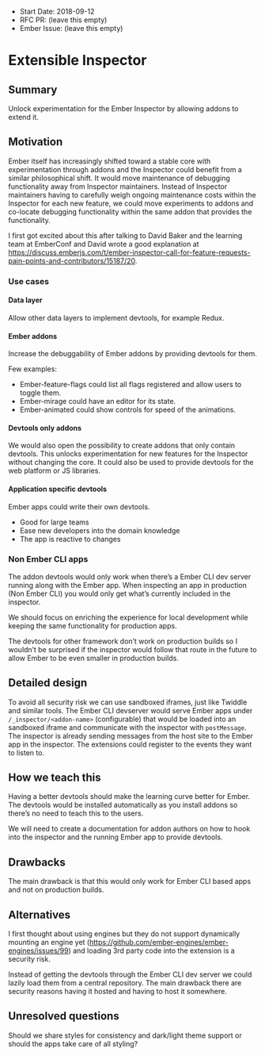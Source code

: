 - Start Date: 2018-09-12
- RFC PR: (leave this empty)
- Ember Issue: (leave this empty)

# Extensible Inspector

## Summary

Unlock experimentation for the Ember Inspector by allowing addons to extend it.

## Motivation

Ember itself has increasingly shifted toward a stable core with experimentation through addons and the Inspector could benefit from a similar philosophical shift. It would move maintenance of debugging functionality away from Inspector maintainers. Instead of Inspector maintainers having to carefully weigh ongoing maintenance costs within the Inspector for each new feature, we could move experiments to addons and co-locate debugging functionality within the same addon that provides the functionality.

I first got excited about this after talking to David Baker and the learning team at EmberConf and David wrote a good explanation at
https://discuss.emberjs.com/t/ember-inspector-call-for-feature-requests-pain-points-and-contributors/15187/20.

### Use cases

#### Data layer
Allow other data layers to implement devtools, for example Redux.

#### Ember addons
Increase the debuggability of Ember addons by providing devtools for them.

Few examples:

- Ember-feature-flags could list all flags registered and allow users to toggle them.
- Ember-mirage could have an editor for its state.
- Ember-animated could show controls for speed of the animations.

#### Devtools only addons
We would also open the possibility to create addons that only contain devtools. This unlocks experimentation for new features for the Inspector without changing the core. It could also be used to provide devtools for the web platform or JS libraries.

#### Application specific devtools
Ember apps could write their own devtools.

- Good for large teams
- Ease new developers into the domain knowledge
- The app is reactive to changes

### Non Ember CLI apps

The addon devtools would only work when there’s a Ember CLI dev server running along with the Ember app. When inspecting an app in production (Non Ember CLI) you would only get what’s currently included in the inspector.

We should focus on enriching the experience for local development while keeping the same functionality for production apps.

The devtools for other framework don’t work on production builds so I wouldn’t be surprised if the inspector would follow that route in the future to allow Ember to be even smaller in production builds.

## Detailed design

To avoid all security risk we can use sandboxed iframes, just like Twiddle and similar tools. The Ember CLI devserver would serve Ember apps under `/_inspector/<addon-name>` (configurable) that would be loaded into an sandboxed iframe and communicate with the inspector with `postMessage`. The inspector is already sending messages from the host site to the Ember app in the inspector. The extensions could register to the events they want to listen to.

## How we teach this

Having a better devtools should make the learning curve better for Ember. The devtools would be installed automatically as you install addons so there’s no need to teach this to the users.

We will need to create a documentation for addon authors on how to hook into the inspector and the running Ember app to provide devtools.

## Drawbacks

The main drawback is that this would only work for Ember CLI based apps and not on production builds.

## Alternatives

I first thought about using engines but they do not support dynamically mounting an engine yet (https://github.com/ember-engines/ember-engines/issues/99) and loading 3rd party code into the extension is a security risk.

Instead of getting the devtools through the Ember CLI dev server we could lazily load them from a central repository. The main drawback there are security reasons having it hosted and having to host it somewhere.

## Unresolved questions

Should we share styles for consistency and dark/light theme support or should the apps take care of all styling?
